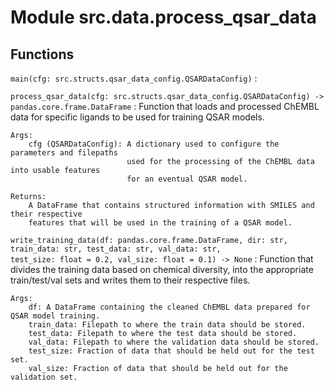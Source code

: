Module src.data.process_qsar_data
=================================

Functions
---------

    
`main(cfg: src.structs.qsar_data_config.QSARDataConfig)`
:   

    
`process_qsar_data(cfg: src.structs.qsar_data_config.QSARDataConfig) ‑> pandas.core.frame.DataFrame`
:   Function that loads and processed ChEMBL data for specific ligands
    to be used for training QSAR models.
    
    Args:
        cfg (QSARDataConfig): A dictionary used to configure the parameters and filepaths
                              used for the processing of the ChEMBL data into usable features
                              for an eventual QSAR model.
    
    Returns:
        A DataFrame that contains structured information with SMILES and their respective
        features that will be used in the training of a QSAR model.

    
`write_training_data(df: pandas.core.frame.DataFrame, dir: str, train_data: str, test_data: str, val_data: str, test_size: float = 0.2, val_size: float = 0.1) ‑> None`
:   Function that divides the training data based on chemical diversity, into the
    appropriate train/test/val sets and writes them to their respective files.
    
    Args:
        df: A DataFrame containing the cleaned ChEMBL data prepared for QSAR model training.
        train_data: Filepath to where the train data should be stored.
        test_data: Filepath to where the test data should be stored.
        val_data: Filepath to where the validation data should be stored.
        test_size: Fraction of data that should be held out for the test set.
        val_size: Fraction of data that should be held out for the validation set.